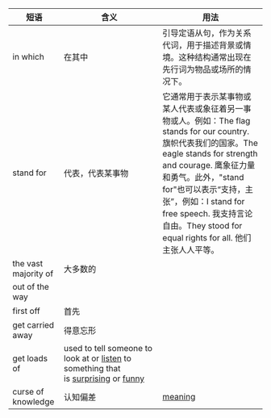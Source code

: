 |短语|含义|用法|
|---|---|---|
|in which|在其中|引导定语从句，作为关系代词，用于描述背景或情境。这种结构通常出现在先行词为物品或场所的情况下。|
|stand for|代表，代表某事物|它通常用于表示某事物或某人代表或象征着另一事物或人。例如：The flag stands for our country. 旗帜代表我们的国家。The eagle stands for strength and courage. 鹰象征力量和勇气。此外，"stand for"也可以表示“支持，主张”，例如：I stand for free speech. 我支持言论自由。They stood for equal rights for all. 他们主张人人平等。|
|the vast majority of|大多数的||
|out of the way|||
|first off|首先||
|get carried away|得意忘形||
|get loads of|used to tell someone to look at or [listen](https://www.ldoceonline.com/dictionary/listen "listen") to something that is [surprising](https://www.ldoceonline.com/dictionary/surprising "surprising") or [funny](https://www.ldoceonline.com/dictionary/funny "funny")||
|curse of knowledge|认知偏差|[meaning](https://en.wikipedia.org/wiki/Curse_of_knowledge)|